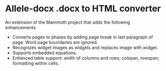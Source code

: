 # Allele-docx .docx to HTML converter

An extension of the Mammoth project that adds the following enhancements:
* Converts pages to phases by adding page break in last paragraph of page. Word page boundaries are ignored.
* Recognizes widget images as widgets and replaces image with widget.
* Supports embedded equations.
* Enhanced table support: width of columns and rows; colspan, rowspan; formatting within cells.
